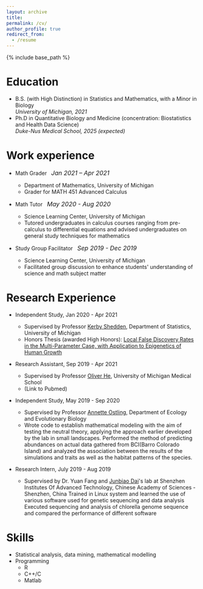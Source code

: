 ```yaml
---
layout: archive
title: 
permalink: /cv/
author_profile: true
redirect_from:
  - /resume
---
```


{% include base_path %}

Education
======
* B.S. (with High Distinction) in Statistics and Mathematics, with a Minor in Biology <br>
  *University of Michigan, 2021*
* Ph.D in Quantitative Biology and Medicine (concentration: Biostatistics and Health Data Science) <br>
  *Duke-Nus Medical School, 2025 (expected)*

Work experience
======

* Math Grader  &nbsp; *<font size="3"> Jan 2021 – Apr 2021 </font>*
  * Department of Mathematics, University of Michigan  
  * Grader for MATH 451 Advanced Calculus

* Math Tutor &nbsp;  *<font size="3"> May 2020 - Aug 2020 </font>*
  * Science Learning Center, University of Michigan   
  * Tutored undergraduates in calculus courses ranging from pre-calculus to differential equations and advised undergraduates on general study techniques for mathematics


* Study Group Facilitator &nbsp; *<font size="3"> Sep 2019 - Dec 2019 </font>*
  * Science Learning Center, University of Michigan 
  * Facilitated group discussion to enhance students' understanding of science and math subject matter


Research Experience
======

* Independent Study, Jan 2020 - Apr 2021 
  * Supervised by Professor [Kerby Shedden](https://lsa.umich.edu/stats/people/faculty/kshedden.html), Department of Statistics, University of Michigan
  * Honors Thesis (awarded High Honors): [Local False Discovery Rates in the Multi-Parameter Case, with Application to Epigenetics of Human Growth](https://drive.google.com/file/d/14tf0MGQ4rOotmwVfcAnDwLZA7WaObCmI/view)


* Research Assistant, Sep 2019 - Apr 2021
  * Supervised by Professor [Oliver He](https://medicine.umich.edu/dept/dcmb/yongqun-oliver-he-phd), University of Michigan Medical School
  * (Link to Pubmed)

* Independent Study, May 2019 - Sep 2020
  * Supervised by Professor [Annette Ostling](https://lsa.umich.edu/eeb/people/faculty/aostling.html), Department of Ecology and Evolutionary Biology 
  * Wrote code to establish mathematical modeling with the aim of testing the neutral theory, applying the approach earlier developed by the lab in small landscapes. Performed the method of predicting abundances on actual data gathered from BCI(Barro Colorado Island) and analyzed the association between the results of the simulations and traits as well as the habitat patterns of the species.

* Research Intern, July 2019 - Aug 2019
  * Supervised by Dr. Yuan Fang and [Junbiao Dai](http://www.isynbio.org/team-detail_en.aspx?detail=2249&parm=2080)'s lab at Shenzhen Institutes Of Advanced Technology, Chinese Academy of Sciences - Shenzhen, China
Trained in Linux system and learned the use of various software used for genetic sequencing and data analysis Executed sequencing and analysis of chlorella genome sequence and compared the performance of different software

  
Skills
======
* Statistical analysis, data mining, mathematical modelling
* Programming
  * R
  * C++/C
  * Matlab

  
